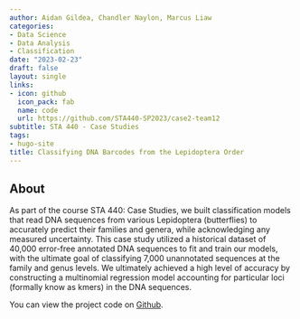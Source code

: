 ```yaml
---
author: Aidan Gildea, Chandler Naylon, Marcus Liaw
categories:
- Data Science
- Data Analysis
- Classification
date: "2023-02-23"
draft: false
layout: single
links:
- icon: github
  icon_pack: fab
  name: code
  url: https://github.com/STA440-SP2023/case2-team12
subtitle: STA 440 - Case Studies
tags:
- hugo-site
title: Classifying DNA Barcodes from the Lepidoptera Order
---
```


## About

As part of the course STA 440: Case Studies, we built classification models that read DNA sequences from various Lepidoptera (butterflies) to accurately predict their families and genera, while acknowledging any measured uncertainty. This case study utilized a historical dataset of 40,000 error-free annotated DNA sequences to fit and train our models, with the ultimate goal of classifying 7,000 unannotated sequences at the family and genus levels. We ultimately achieved a high level of accuracy by constructing a multinomial regression model accounting for particular loci (formally know as kmers) in the DNA sequences. 

You can view the project code on [Github](https://github.com/STA440-SP2023/case2-team12).